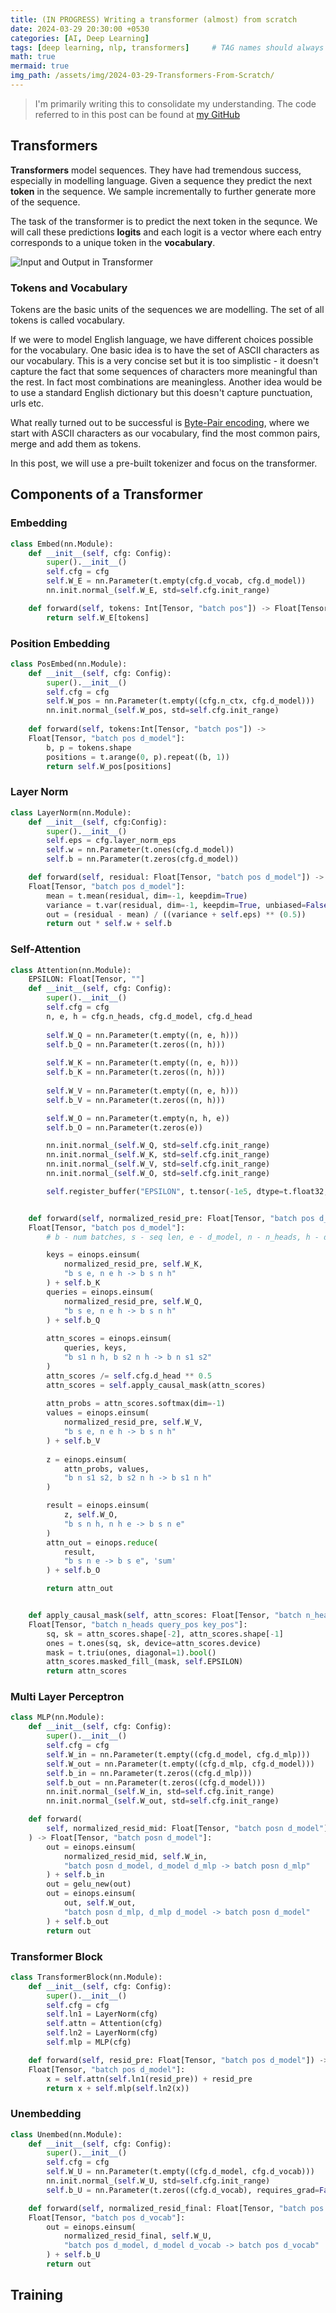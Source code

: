 ```yaml
---
title: (IN PROGRESS) Writing a transformer (almost) from scratch
date: 2024-03-29 20:30:00 +0530
categories: [AI, Deep Learning]
tags: [deep learning, nlp, transformers]     # TAG names should always be lowercase
math: true
mermaid: true
img_path: /assets/img/2024-03-29-Transformers-From-Scratch/
---
```

> I'm primarily writing this to consolidate my understanding. The code referred to in this post can be found at [my GitHub](https://github.com/SasankYadati/mech-interp/tree/main/transformer)

## Transformers
<b>Transformers</b> model sequences. They have had tremendous success, especially in modelling language. Given a sequence they predict the next <b>token</b> in the sequence. We sample incrementally to further generate more of the sequence.

The task of the transformer is to predict the next token in the sequnce. We will call these predictions <b>logits</b> and each logit is a vector where each entry corresponds to a unique token in the <b>vocabulary</b>.


![Input and Output in Transformer](tf-01.jpg)

### Tokens and Vocabulary
Tokens are the basic units of the sequences we are modelling. The set of all tokens is called vocabulary. 

If we were to model English language, we have different choices possible for the vocabulary. One basic idea is to have the set of ASCII characters as our vocabulary. This is a very concise set but it is too simplistic - it doesn't capture the fact that some sequences of characters more meaningful than the rest. In fact most combinations are meaningless. Another idea would be to use a standard English dictionary but this doesn't capture punctuation, urls etc.

What really turned out to be successful is [Byte-Pair encoding](https://www.youtube.com/watch?v=zduSFxRajkE), where we start with ASCII characters as our vocabulary, find the most common pairs, merge and add them as tokens.

In this post, we will use a pre-built tokenizer and focus on the transformer.


## Components of a Transformer

### Embedding

```python
class Embed(nn.Module):
    def __init__(self, cfg: Config):
        super().__init__()
        self.cfg = cfg
        self.W_E = nn.Parameter(t.empty(cfg.d_vocab, cfg.d_model))
        nn.init.normal_(self.W_E, std=self.cfg.init_range)

    def forward(self, tokens: Int[Tensor, "batch pos"]) -> Float[Tensor, "batch pos d_model"]:
        return self.W_E[tokens]
```

### Position Embedding

```python
class PosEmbed(nn.Module):
    def __init__(self, cfg: Config):
        super().__init__()
        self.cfg = cfg
        self.W_pos = nn.Parameter(t.empty((cfg.n_ctx, cfg.d_model)))
        nn.init.normal_(self.W_pos, std=self.cfg.init_range)
    
    def forward(self, tokens:Int[Tensor, "batch pos"]) -> 
    Float[Tensor, "batch pos d_model"]:
        b, p = tokens.shape
        positions = t.arange(0, p).repeat((b, 1))
        return self.W_pos[positions]
```

### Layer Norm
```python
class LayerNorm(nn.Module):
    def __init__(self, cfg:Config):
        super().__init__()
        self.eps = cfg.layer_norm_eps
        self.w = nn.Parameter(t.ones(cfg.d_model))
        self.b = nn.Parameter(t.zeros(cfg.d_model))

    def forward(self, residual: Float[Tensor, "batch pos d_model"]) -> 
    Float[Tensor, "batch pos d_model"]:
        mean = t.mean(residual, dim=-1, keepdim=True)
        variance = t.var(residual, dim=-1, keepdim=True, unbiased=False)
        out = (residual - mean) / ((variance + self.eps) ** (0.5))
        return out * self.w + self.b
```

### Self-Attention

```python
class Attention(nn.Module):
    EPSILON: Float[Tensor, ""]
    def __init__(self, cfg: Config):
        super().__init__()
        self.cfg = cfg
        n, e, h = cfg.n_heads, cfg.d_model, cfg.d_head
        
        self.W_Q = nn.Parameter(t.empty((n, e, h)))
        self.b_Q = nn.Parameter(t.zeros((n, h)))
        
        self.W_K = nn.Parameter(t.empty((n, e, h)))
        self.b_K = nn.Parameter(t.zeros((n, h)))
        
        self.W_V = nn.Parameter(t.empty((n, e, h)))
        self.b_V = nn.Parameter(t.zeros((n, h)))

        self.W_O = nn.Parameter(t.empty(n, h, e))
        self.b_O = nn.Parameter(t.zeros(e))

        nn.init.normal_(self.W_Q, std=self.cfg.init_range)
        nn.init.normal_(self.W_K, std=self.cfg.init_range)
        nn.init.normal_(self.W_V, std=self.cfg.init_range)
        nn.init.normal_(self.W_O, std=self.cfg.init_range)

        self.register_buffer("EPSILON", t.tensor(-1e5, dtype=t.float32, device=device))


    def forward(self, normalized_resid_pre: Float[Tensor, "batch pos d_model"]) -> 
    Float[Tensor, "batch pos d_model"]:
        # b - num batches, s - seq len, e - d_model, n - n_heads, h - d_heads

        keys = einops.einsum(
            normalized_resid_pre, self.W_K, 
            "b s e, n e h -> b s n h"
        ) + self.b_K
        queries = einops.einsum(
            normalized_resid_pre, self.W_Q, 
            "b s e, n e h -> b s n h"
        ) + self.b_Q
        
        attn_scores = einops.einsum(
            queries, keys, 
            "b s1 n h, b s2 n h -> b n s1 s2"
        )
        attn_scores /= self.cfg.d_head ** 0.5
        attn_scores = self.apply_causal_mask(attn_scores)
        
        attn_probs = attn_scores.softmax(dim=-1)
        values = einops.einsum(
            normalized_resid_pre, self.W_V, 
            "b s e, n e h -> b s n h"
        ) + self.b_V
        
        z = einops.einsum(
            attn_probs, values, 
            "b n s1 s2, b s2 n h -> b s1 n h"
        )

        result = einops.einsum(
            z, self.W_O, 
            "b s n h, n h e -> b s n e"
        ) 
        attn_out = einops.reduce(
            result, 
            "b s n e -> b s e", 'sum'
        ) + self.b_O

        return attn_out


    def apply_causal_mask(self, attn_scores: Float[Tensor, "batch n_heads query_pos key_pos"]) -> 
    Float[Tensor, "batch n_heads query_pos key_pos"]:
        sq, sk = attn_scores.shape[-2], attn_scores.shape[-1]
        ones = t.ones(sq, sk, device=attn_scores.device)
        mask = t.triu(ones, diagonal=1).bool() 
        attn_scores.masked_fill_(mask, self.EPSILON)
        return attn_scores
```

### Multi Layer Perceptron

```python
class MLP(nn.Module):
    def __init__(self, cfg: Config):
        super().__init__()
        self.cfg = cfg
        self.W_in = nn.Parameter(t.empty((cfg.d_model, cfg.d_mlp)))
        self.W_out = nn.Parameter(t.empty((cfg.d_mlp, cfg.d_model)))
        self.b_in = nn.Parameter(t.zeros((cfg.d_mlp)))
        self.b_out = nn.Parameter(t.zeros((cfg.d_model)))
        nn.init.normal_(self.W_in, std=self.cfg.init_range)
        nn.init.normal_(self.W_out, std=self.cfg.init_range)

    def forward(
        self, normalized_resid_mid: Float[Tensor, "batch posn d_model"]
    ) -> Float[Tensor, "batch posn d_model"]:
        out = einops.einsum(
            normalized_resid_mid, self.W_in, 
            "batch posn d_model, d_model d_mlp -> batch posn d_mlp"
        ) + self.b_in
        out = gelu_new(out)
        out = einops.einsum(
            out, self.W_out,
            "batch posn d_mlp, d_mlp d_model -> batch posn d_model"
        ) + self.b_out
        return out
```

### Transformer Block

```python
class TransformerBlock(nn.Module):
    def __init__(self, cfg: Config):
        super().__init__()
        self.cfg = cfg
        self.ln1 = LayerNorm(cfg)
        self.attn = Attention(cfg)
        self.ln2 = LayerNorm(cfg)
        self.mlp = MLP(cfg)

    def forward(self, resid_pre: Float[Tensor, "batch pos d_model"]) -> 
    Float[Tensor, "batch pos d_model"]:
        x = self.attn(self.ln1(resid_pre)) + resid_pre
        return x + self.mlp(self.ln2(x))
```

### Unembedding

```python
class Unembed(nn.Module):
    def __init__(self, cfg: Config):
        super().__init__()
        self.cfg = cfg
        self.W_U = nn.Parameter(t.empty((cfg.d_model, cfg.d_vocab)))
        nn.init.normal_(self.W_U, std=self.cfg.init_range)
        self.b_U = nn.Parameter(t.zeros((cfg.d_vocab), requires_grad=False))

    def forward(self, normalized_resid_final: Float[Tensor, "batch pos d_model"]) -> 
    Float[Tensor, "batch pos d_vocab"]:
        out = einops.einsum(
            normalized_resid_final, self.W_U, 
            "batch pos d_model, d_model d_vocab -> batch pos d_vocab"
        ) + self.b_U
        return out
```

## Training